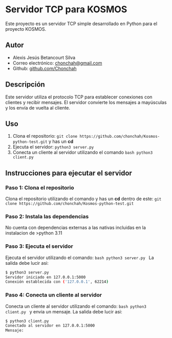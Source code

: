 # Servidor TCP para KOSMOS

Este proyecto es un servidor TCP simple desarrollado en Python para el proyecto KOSMOS.

## Autor

* Alexis Jesús Betancourt Silva
* Correo electrónico: [chonchah@gmail.com](mailto:chonchah@gmail.com)
* Github: [github.com/Chonchah](https://github.com/Chonchah)

## Descripción

Este servidor utiliza el protocolo TCP para establecer conexiones con clientes y recibir mensajes. El servidor convierte los mensajes a mayúsculas y los envía de vuelta al cliente.

## Uso

1. Clona el repositorio: `git clone https://github.com/chonchah/Kosmos-python-test.git` y has un **cd**
2. Ejecuta el servidor: `python3 server.py`
3. Conecta un cliente al servidor utilizando el comando ```bash python3 client.py```

## Instrucciones para ejecutar el servidor

### Paso 1: Clona el repositorio

Clona el repositorio utilizando el comando y has un **cd** dentro de este:
`git clone https://github.com/chonchah/Kosmos-python-test.git`
### Paso 2: Instala las dependencias

No cuenta con dependencias externas a las nativas incluidas en la instalacion de >python 3.11

### Paso 3: Ejecuta el servidor

Ejecuta el servidor utilizando el comando:
```bash python3 server.py ```
La salida debe lucir asi: 
```bash
$ python3 server.py 
Servidor iniciado en 127.0.0.1:5000
Conexión establecida con ('127.0.0.1', 62214)
```

### Paso 4: Conecta un cliente al servidor

Conecta un cliente al servidor utilizando el comando: ```bash python3 client.py ``` y envia un mensaje. La salida debe lucir asi:
```bash
$ python3 client.py 
Conectado al servidor en 127.0.0.1:5000
Mensaje: 
```

